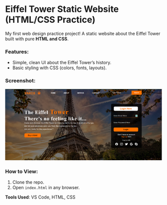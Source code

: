# Eiffel Tower Static Website (HTML/CSS Practice)  

My first web design practice project! A static website about the Eiffel Tower built with pure **HTML and CSS**.  

### Features:  
- Simple, clean UI about the Eiffel Tower’s history.  
- Basic styling with CSS (colors, fonts, layouts).  

### Screenshot:  
![Preview](https://github.com/IlhamDev007/First-Website-Practice-EiffelTower/blob/09c942f8d29bd0f384d0b98becb6afca0a72df23/Eiffel-Tower/Preview.png)

### How to View:  
1. Clone the repo.  
2. Open `index.html` in any browser.  

**Tools Used**: VS Code, HTML, CSS  
